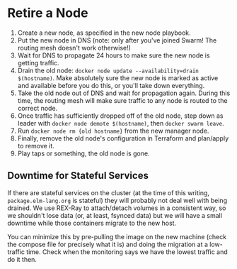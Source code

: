 # Retire a Node

1. Create a new node, as specified in the new node playbook.
2. Put the new node in DNS (note: only after you've joined Swarm! The routing mesh doesn't work otherwise!)
3. Wait for DNS to propagate 24 hours to make sure the new node is getting traffic.
4. Drain the old node: `docker node update --availability=drain $(hostname)`.
   Make absolutely sure the new node is marked as active and available before you do this, or you'll take down everything.
5. Take the old node out of DNS and wait for propagation again.
   During this time, the routing mesh will make sure traffic to any node is routed to the correct node.
6. Once traffic has sufficiently dropped off of the old node, step down as leader with `docker node demote $(hostname)`, then `docker swarm leave`.
7. Run `docker node rm {old hostname}` from the new manager node.
8. Finally, remove the old node's configuration in Terraform and plan/apply to remove it.
9. Play taps or something, the old node is gone.

## Downtime for Stateful Services

If there are stateful services on the cluster (at the time of this writing, `package.elm-lang.org` is stateful) they will probably not deal well with being drained.
We use REX-Ray to attach/detach volumes in a consistent way, so we shouldn't lose data (or, at least, fsynced data) but we will have a small downtime while those containers migrate to the new host.

You can minimize this by pre-pulling the image on the new machine (check the compose file for precisely what it is) and doing the migration at a low-traffic time.
Check when the monitoring says we have the lowest traffic and do it then.
